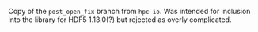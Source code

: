Copy of the `post_open_fix` branch from `hpc-io`. Was intended for inclusion
into the library for HDF5 1.13.0(?) but rejected as overly complicated.
